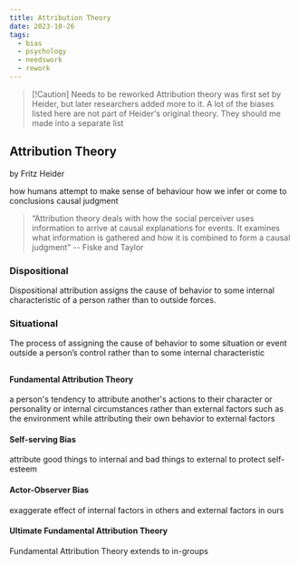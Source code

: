 ```yaml
---
title: Attribution Theory
date: 2023-10-26
tags:
  - bias
  - psychology
  - needswork
  - rework
---
```


> [!Caution] Needs to be reworked
> Attribution theory was first set by Heider, but later researchers added more to it. A lot of the biases listed here are not part of Heider's original theory. They should me made into a separate list

## Attribution Theory 
by Fritz Heider

how humans attempt to make sense of behaviour 
how we infer or come to conclusions
causal judgment

>“Attribution theory deals with how the social perceiver uses information to arrive at causal explanations for events. It examines what information is gathered and how it is combined to form a causal judgment”
> -- Fiske and Taylor

### Dispositional
Dispositional attribution assigns the cause of behavior to some
internal characteristic of a person rather than to outside forces.
### Situational
The process of assigning the cause of behavior to some situation or event outside a person’s control rather than to some internal characteristic

##

#### Fundamental Attribution Theory
 a person's tendency to attribute another's actions to their character or personality or internal circumstances rather than external factors such as the environment while attributing their own behavior to external factors

#### Self-serving Bias
attribute good things to internal and bad things to external
to protect self-esteem

#### Actor-Observer Bias
exaggerate effect of internal factors in others and external factors in ours 

#### Ultimate Fundamental Attribution Theory
Fundamental Attribution Theory extends to in-groups

